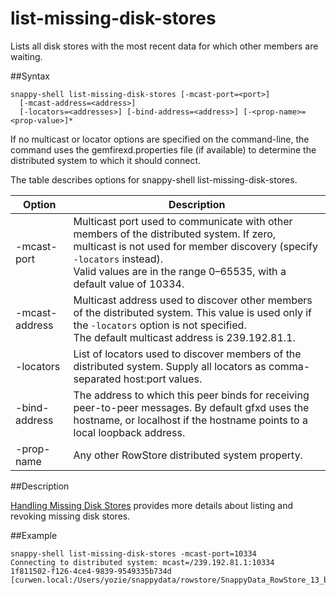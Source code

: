 # list-missing-disk-stores

Lists all disk stores with the most recent data for which other members are waiting.

##Syntax

``` pre
snappy-shell list-missing-disk-stores [-mcast-port=<port>]
  [-mcast-address=<address>]
  [-locators=<addresses>] [-bind-address=<address>] [-<prop-name>=<prop-value>]*
```

If no multicast or locator options are specified on the command-line, the command uses the <span class="ph filepath">gemfirexd.properties</span> file (if available) to determine the distributed system to which it should connect.

The table describes options for snappy-shell list-missing-disk-stores.

|Option|Description|
|-|-|
|-mcast-port|Multicast port used to communicate with other members of the distributed system. If zero, multicast is not used for member discovery (specify `-locators` instead).</br>Valid values are in the range 0–65535, with a default value of 10334.|
|-mcast-address|Multicast address used to discover other members of the distributed system. This value is used only if the `-locators` option is not specified.</br>The default multicast address is 239.192.81.1.|
|-locators|List of locators used to discover members of the distributed system. Supply all locators as comma-separated host:port values.|
|-bind-address|The address to which this peer binds for receiving peer-to-peer messages. By default gfxd uses the hostname, or localhost if the hostname points to a local loopback address.|
|-prop-name|Any other RowStore distributed system property.|

<a id="reference_FF886BB14E5949B79E47AC334D23EEE5__section_373A5D6CDE984CC49A03632C63252F2E"></a>
##Description

<a href="../../disk_storage/handling_missing_disk_stores.html#handling_missing_disk_stores" class="xref" title="Use the snappy-shell list-missing-disk-stores command to find disk stores with the latest persisted data. Use snappy-shell revoke-missing-disk-stores to stop waiting for the data when you cannot bring it online.">Handling Missing Disk Stores</a> provides more details about listing and revoking missing disk stores.

<a id="reference_FF886BB14E5949B79E47AC334D23EEE5__section_AFA4A7ACB7BA4CD58E33C8711B607AAD"></a>

##Example

``` pre
snappy-shell list-missing-disk-stores -mcast-port=10334
Connecting to distributed system: mcast=/239.192.81.1:10334
1f811502-f126-4ce4-9839-9549335b734d [curwen.local:/Users/yozie/snappydata/rowstore/SnappyData_RowStore_13_bNNNNN_platform/server2/./datadictionary]
```
